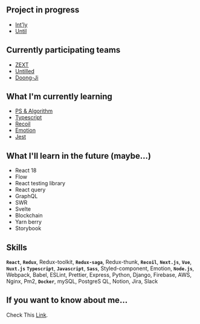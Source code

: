 ## Project in progress

- [Int'ly](https://intly.oopy.io)
- [Until](https://github.com/untilled)

## Currently participating teams

- [ZEXT](https://github.com/ZZEXT)
- [Untilled](https://github.com/untilled)
- [Doong-Ji](https://github.com/Doong-Ji)

## What I'm currently learning

- [PS & Algorithm](https://github.com/morethanmin/study-algorithm)
- [Typescript](https://www.typescriptlang.org/ko/docs)
- [Recoil](https://recoiljs.org/docs/introduction/motivation/)
- [Emotion](https://emotion.sh/docs/introduction)
- [Jest](https://jestjs.io/)

## What I'll learn in the future (maybe...)

- React 18
- Flow
- React testing library
- React query
- GraphQL
- SWR
- Svelte
- Blockchain
- Yarn berry
- Storybook


## Skills

**`React`**, **`Redux`**, Redux-toolkit, **`Redux-saga`**, Redux-thunk, **`Recoil`**, **`Next.js`**, **`Vue`**, **`Nuxt.js`** **`Typescript`**, **`Javascript`**, **`Sass`**, Styled-component, Emotion, **`Node.js`**, Webpack, Babel, ESLint, Prettier, Express, Python, Django, Firebase, AWS, Nginx, Pm2, **`Docker`**, mySQL, PostgreS
QL, Notion, Jira, Slack

## If you want to know about me...

Check This [Link](https://morethanmin.web.app/).
